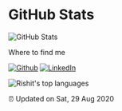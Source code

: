 

<h1>GitHub Stats</h1>
<p><img src="https://github-readme-stats.vercel.app/api?username=rsus4&amp;show_icons=true" alt="GitHub Stats"></p>


<h11>Where to find me</h1>
<p><a href="https://github.com/rsus4" target="_blank"><img alt="Github" src="https://img.shields.io/badge/GitHub-%2312100E.svg?&style=for-the-badge&logo=Github&logoColor=white" /></a> <a href="https://www.linkedin.com/in/rishitgupta31" target="_blank"><img alt="LinkedIn" src="https://img.shields.io/badge/linkedin-%230077B5.svg?&style=for-the-badge&logo=linkedin&logoColor=white" /></a> </a>
</p>

<!-- <img align="center" src="https://github-readme-stats.vercel.app/api/?username=rsus4&show_icons=true&theme=dark" /> -->

![Rishit's top languages](https://github-readme-stats.vercel.app/api/top-langs/?username=rsus4&theme=radical&layout=compact&show_icons=true)

<!-- <img align="center" src="https://github-readme-stats.vercel.app/api/top-langs/?username=tushar2407&theme=radical&layout=compact" /> -->

<p>⏰ Updated on Sat, 29 Aug 2020</p>


<!--
**rsus4/rsus4** is a ✨ _special_ ✨ repository because its `README.md` (this file) appears on your GitHub profile.

Here are some ideas to get you started:

- 🔭 I’m currently working on ...
- 🌱 I’m currently learning ...
- 👯 I’m looking to collaborate on ...
- 🤔 I’m looking for help with ...
- 💬 Ask me about ...
- 📫 How to reach me: ...
- 😄 Pronouns: ...
- ⚡ Fun fact: ...
-->
